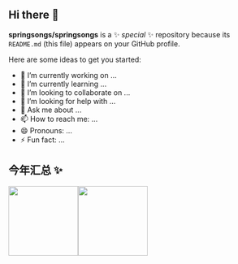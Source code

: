 ## Hi there 👋


**springsongs/springsongs** is a ✨ _special_ ✨ repository because its `README.md` (this file) appears on your GitHub profile.

Here are some ideas to get you started:

- 🔭 I’m currently working on ...
- 🌱 I’m currently learning ...
- 👯 I’m looking to collaborate on ...
- 🤔 I’m looking for help with ...
- 💬 Ask me about ...
- 📫 How to reach me: ...
- 😄 Pronouns: ...
- ⚡ Fun fact: ...

## 今年汇总 ✨

<img align="" height="137px" src="https://github-readme-stats.vercel.app/api?username=springsongs&hide_title=true&hide_border=true&show_icons=true&include_all_commits=true&line_height=21&bg_color=0,EC6C6C,FFD479,FFFC79,73FA79&theme=graywhite&locale=cn" /><img align="" height="137px" src="https://github-readme-stats.vercel.app/api/top-langs/?username=springsongs&hide_title=true&hide_border=true&layout=compact&bg_color=0,73FA79,73FDFF,D783FF&theme=graywhite&locale=cn" />
